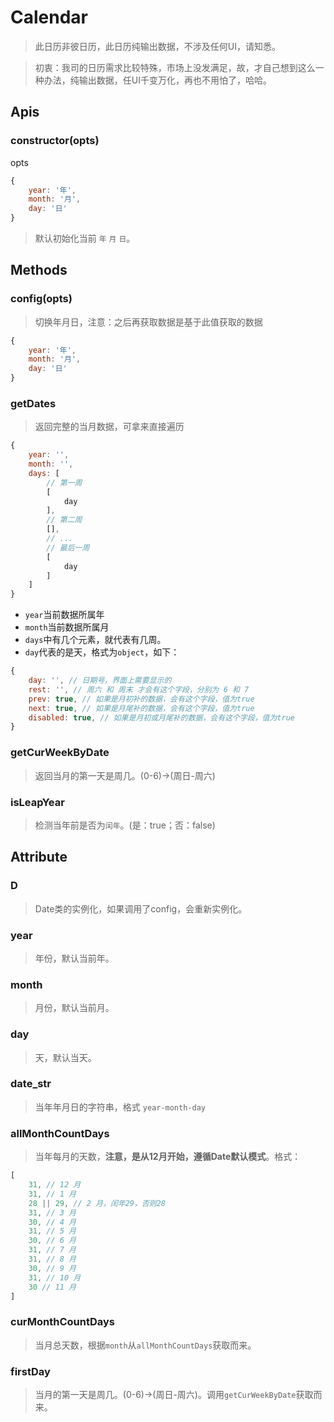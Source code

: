 # Calendar

> 此日历非彼日历，此日历纯输出数据，不涉及任何UI，请知悉。

> 初衷：我司的日历需求比较特殊，市场上没发满足，故，才自己想到这么一种办法，纯输出数据，任UI千变万化，再也不用怕了，哈哈。
## Apis

### constructor(opts)

opts

```javascript
{
    year: '年',
    month: '月',
    day: '日'
}
```
> 默认初始化当前 `年` `月` `日`。


## Methods

### config(opts)

> 切换年月日，注意：之后再获取数据是基于此值获取的数据

```javascript
{
    year: '年',
    month: '月',
    day: '日'
}
```


### getDates

> 返回完整的当月数据，可拿来直接遍历

```javascript
{
    year: '',
    month: '',
    days: [
        // 第一周
        [
            day
        ],
        // 第二周
        [],
        // ...
        // 最后一周
        [
            day
        ]
    ]
}
```


- `year`当前数据所属年
- `month`当前数据所属月
- `days`中有几个元素，就代表有几周。
- `day`代表的是天，格式为`object`，如下：

```javascript
{
    day: '', // 日期号，界面上需要显示的
    rest: '', // 周六 和 周末 才会有这个字段，分别为 6 和 7
    prev: true, // 如果是月初补的数据，会有这个字段，值为true
    next: true, // 如果是月尾补的数据，会有这个字段，值为true
    disabled: true, // 如果是月初或月尾补的数据，会有这个字段，值为true
}
```


### getCurWeekByDate

> 返回当月的第一天是周几。(0-6)->(周日-周六)

### isLeapYear

> 检测当年前是否为`闰年`。(是：true；否：false)

## Attribute

### D

> Date类的实例化，如果调用了config，会重新实例化。

### year

> 年份，默认当前年。

### month

> 月份，默认当前月。

### day

> 天，默认当天。

### date_str

> 当年年月日的字符串，格式 `year-month-day`

### allMonthCountDays

> 当年每月的天数，**注意，是从12月开始，遵循Date默认模式**。格式：

```javascript
[
    31, // 12 月
    31, // 1 月
    28 || 29, // 2 月，闰年29，否则28
    31, // 3 月
    30, // 4 月
    31, // 5 月
    30, // 6 月
    31, // 7 月
    31, // 8 月
    30, // 9 月
    31, // 10 月
    30 // 11 月
]
```

### curMonthCountDays

> 当月总天数，根据`month`从`allMonthCountDays`获取而来。

### firstDay

> 当月的第一天是周几。(0-6)->(周日-周六)。调用`getCurWeekByDate`获取而来。